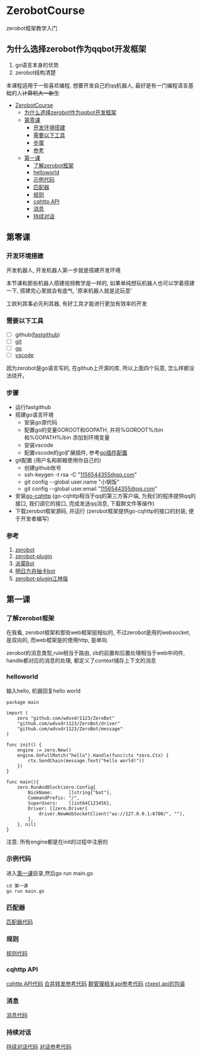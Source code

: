 # ZerobotCourse
zerobot框架教学入门

## 为什么选择zerobot作为qqbot开发框架
1. go语言本身的优势
2. zerobot结构清楚

本课程适用于一些喜欢编程, 想要开发自己的qq机器人, 最好是有一门编程语言基础的人~~计算机大一新生~~

- [ZerobotCourse](#zerobotcourse)
  - [为什么选择zerobot作为qqbot开发框架](#为什么选择zerobot作为qqbot开发框架)
  - [第零课](#第零课)
    - [开发环境搭建](#开发环境搭建)
    - [需要以下工具](#需要以下工具)
    - [步骤](#步骤)
    - [参考](#参考)
  - [第一课](#第一课)
    - [了解zerobot框架](#了解zerobot框架)
    - [helloworld](#helloworld)
    - [示例代码](#示例代码)
    - [匹配器](#匹配器)
    - [规则](#规则)
    - [cqhttp API](#cqhttp-api)
    - [消息](#消息)
    - [持续对话](#持续对话)

## 第零课

### 开发环境搭建

开发机器人, 开发机器人第一步就是搭建开发环境

本节课和那些机器人搭建视频教学是一样的, 如果单纯想玩机器人也可以学着搭建一下, 搭建完心里就会有底气, '原来机器人就是这玩意'

工欲利其事必先利其器, 有好工具才能进行更加有效率的开发

### 需要以下工具

- [ ] github([fastgithub](https://github.com/dotnetcore/FastGithub/releases/download/2.1.4/fastgithub_win-x64.zip))
- [ ] [git](https://github.com/git-for-windows/git/releases/download/v2.37.1.windows.1/PortableGit-2.37.1-64-bit.7z.exe)
- [ ] [go](https://golang.google.cn/dl/go1.18.4.windows-amd64.msi)
- [ ] [vscode](https://az764295.vo.msecnd.net/stable/b06ae3b2d2dbfe28bca3134cc6be65935cdfea6a/VSCodeSetup-x64-1.69.1.exe)

因为zerobot是go语言写的, 在github上开源的库, 所以上面四个玩意, 怎么样都没法绕开。

### 步骤

- 运行fastgithub
- 搭建go语言环境
    - 安装go源代码
    - 配置go的变量GOROOT和GOPATH, 并将%GOROOT%/bin和%GOPATH%/bin 添加到环境变量
    - 安装vscode
    - 配置vscode的go扩展插件, 参考[go插件配置](第零课/vscodeSettings.md)
- git配置 (用户名和邮箱使用你自己的)
    - 创建github账号
    - ssh-keygen -t rsa -C "1156544355@qq.com"
    - git config --global user.name "小锅饭"
    - git config --global user.email "1156544355@qq.com"
- 安装[go-cqhttp](https://docs.go-cqhttp.org/) (go-cqhttp相当于qq的第三方客户端, 为我们的程序提供qq的接口, 我们调它的接口, 完成发送qq消息, 下载群文件等操作)
- 下载zerobot框架源码, 并运行 (zerobot框架提供go-cqhttp的接口的封装, 便于开发者编写)

### 参考
1. [zerobot](https://github.com/wdvxdr1123/ZeroBot)
2. [zerobot-plugin](https://github.com/FloatTech/ZeroBot-Plugin)
3. [派蒙Bot](https://github.com/RicheyJang/PaimengBot)
4. [明日方舟抽卡bot](https://github.com/yuanyan3060/SkadiBot)
5. [zerobot-plugin江林版](https://github.com/Jiang-Red/ZeroBot-Plugin)


## 第一课

### 了解zerobot框架
在我看, zerobot框架和那些web框架挺相似的, 不过zerobot是用的websocket, 是双向的, 而web框架是的使用http, 是单向.

zerobot的消息类型,rule相当于路由, zb的前置和后置处理相当于web中间件, handle都对应的消息的处理, 都定义了context储存上下文的消息

### helloworld
输入hello, 机器回复hello world

```
package main

import (
	zero "github.com/wdvxdr1123/ZeroBot"
	"github.com/wdvxdr1123/ZeroBot/driver"
	"github.com/wdvxdr1123/ZeroBot/message"
)

func init() {
	engine := zero.New()
	engine.OnFullMatch("hello").Handle(func(ctx *zero.Ctx) {
		ctx.SendChain(message.Text("hello world!"))
	})
}

func main(){
	zero.RunAndBlock(zero.Config{
		NickName:      []string{"bot"},
		CommandPrefix: "/",
		SuperUsers:    []int64{123456},
		Driver: []zero.Driver{
			driver.NewWebSocketClient("ws://127.0.0.1:6700/", ""),
		},
	}, nil)
}

```

注意: 所有engine都是在init的过程中注册的

### 示例代码
进入[第一课](./%E7%AC%AC%E4%B8%80%E8%AF%BE/main.go)目录,然后go run main.go

```
cd 第一课
go run main.go
```

### 匹配器
[匹配器代码](https://github.com/wdvxdr1123/ZeroBot/blob/main/engine.go)

### 规则
[规则代码](https://github.com/wdvxdr1123/ZeroBot/blob/main/rules.go)

### cqhttp API
[cqhttp API代码](https://github.com/wdvxdr1123/ZeroBot/blob/main/api.go)
[合并转发参考代码](https://github.com/FloatTech/ZeroBot-Plugin/blob/master/plugin/coser/coser.go)
[群管理相关api参考代码](https://github.com/FloatTech/ZeroBot-Plugin/blob/master/plugin/manager/manager.go)
[ctxext api的包装](https://github.com/FloatTech/zbputils/blob/4e1d708dffe9/ctxext/message.go)

### 消息
[消息代码](https://github.com/wdvxdr1123/ZeroBot/blob/main/message/message.go)

### 持续对话
[持续对话代码](https://github.com/wdvxdr1123/ZeroBot/blob/main/event_channel.go)
[对话参考代码](https://github.com/FloatTech/ZeroBot-Plugin/blob/master/plugin/wordle/wordle.go)
